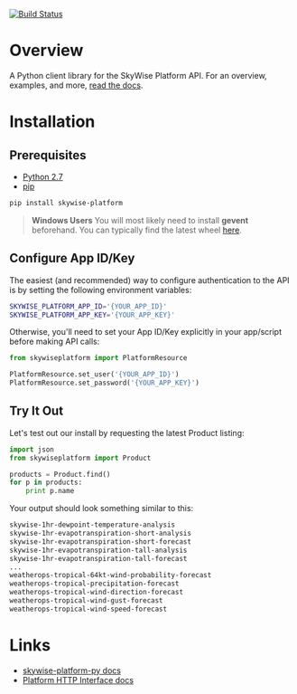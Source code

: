 [![Build Status](https://travis-ci.org/wdtinc/skywise-platform-py.svg?branch=master)](https://travis-ci.org/wdtinc/skywise-platform-py)

# Overview
A Python client library for the SkyWise Platform API. For an overview, examples, and more, [read the docs]().

# Installation

## Prerequisites

- [Python 2.7](https://www.python.org/downloads/)
- [pip](https://pip.pypa.io/en/stable/installing/)

```bash
pip install skywise-platform
```

> **Windows Users**
> You will most likely need to install **gevent** beforehand. You can typically find the latest wheel [here](http://www.lfd.uci.edu/~gohlke/pythonlibs/#gevent).

## Configure App ID/Key
The easiest (and recommended) way to configure authentication to the API is by setting the following environment variables:

```bash
SKYWISE_PLATFORM_APP_ID='{YOUR_APP_ID}'
SKYWISE_PLATFORM_APP_KEY='{YOUR_APP_KEY}'
```

Otherwise, you'll need to set your App ID/Key explicitly in your app/script before making API calls:

```python
from skywiseplatform import PlatformResource

PlatformResource.set_user('{YOUR_APP_ID}')
PlatformResource.set_password('{YOUR_APP_KEY}')
```

## Try It Out
Let's test out our install by requesting the latest Product listing:

```python
import json
from skywiseplatform import Product

products = Product.find()
for p in products:
    print p.name
```

Your output should look something similar to this:

```bash
skywise-1hr-dewpoint-temperature-analysis
skywise-1hr-evapotranspiration-short-analysis
skywise-1hr-evapotranspiration-short-forecast
skywise-1hr-evapotranspiration-tall-analysis
skywise-1hr-evapotranspiration-tall-forecast
...
weatherops-tropical-64kt-wind-probability-forecast
weatherops-tropical-precipitation-forecast
weatherops-tropical-wind-direction-forecast
weatherops-tropical-wind-gust-forecast
weatherops-tropical-wind-speed-forecast
```

# Links
- [skywise-platform-py docs](http://docs.api.wdtinc.com/skywise-platform-py/en/latest/)
- [Platform HTTP Interface docs](http://docs.api.wdtinc.com/platform-api/en/latest/)
